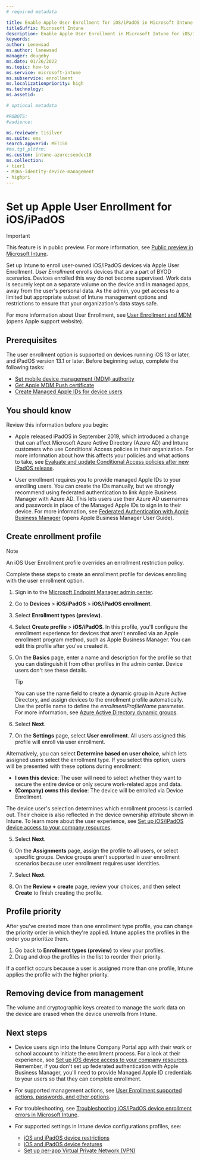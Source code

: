 ```yaml
---
# required metadata

title: Enable Apple User Enrollment for iOS/iPadOS in Microsoft Intune | Microsoft Docs
titleSuffix: Microsoft Intune
description: Enable Apple User Enrollment in Microsoft Intune for iOS/iPadOS devices.  
keywords:
author: Lenewsad
ms.author: lanewsad
manager: dougeby
ms.date: 01/26/2022
ms.topic: how-to
ms.service: microsoft-intune
ms.subservice: enrollment
ms.localizationpriority: high
ms.technology:
ms.assetid: 

# optional metadata

#ROBOTS:
#audience:

ms.reviewer: tisilver
ms.suite: ems
search.appverid: MET150
#ms.tgt_pltfrm:
ms.custom: intune-azure;seodec18
ms.collection:
- tier1
- M365-identity-device-management
- highpri
---
```


# Set up Apple User Enrollment for iOS/iPadOS 

> [!IMPORTANT]
> This feature is in public preview. For more information, see [Public preview in Microsoft Intune](../fundamentals/public-preview.md).  

Set up Intune to enroll user-owned iOS/iPadOS devices via Apple User Enrollment. *User Enrollment* enrolls devices that are a part of BYOD scenarios. Devices enrolled this way do not become supervised. Work data is securely kept on a separate volume on the device and in managed apps, away from the user's personal data.  As the admin, you get access to a limited but appropriate subset of Intune management options and restrictions to ensure that your organization's data stays safe. 

For more information about User Enrollment, see [User Enrollment and MDM](https://support.apple.com/guide/deployment/dep23db2037d/web) (opens Apple support website).  

## Prerequisites
The user enrollment option is supported on devices running iOS 13 or later, and iPadOS version 13.1 or later. Before beginning setup, complete the following tasks:    

- [Set mobile device management (MDM) authority](../fundamentals/mdm-authority-set.md)
- [Get Apple MDM Push certificate](apple-mdm-push-certificate-get.md)
- [Create Managed Apple IDs for device users](https://support.apple.com/en-us/HT210737) 

## You should know  

Review this information before you begin:    

* Apple released iPadOS in September 2019, which introduced a change that can affect Microsoft Azure Active Directory (Azure AD) and Intune customers who use Conditional Access policies in their organization. For more information about how this affects your policies and what actions to take, see [Evaluate and update Conditional Access policies after new iPadOS release](https://support.microsoft.com/topic/action-required-evaluate-and-update-conditional-access-policies-after-new-ipados-release-23795067-9048-62ad-a5bd-ad63995fc488).  

* User enrollment requires you to provide managed Apple IDs to your enrolling users. You can create the IDs manually, but we strongly recommend using federated authentication to link Apple Business Manager with Azure AD. This lets users use their Azure AD usernames and passwords in place of the Managed Apple IDs to sign in to their device. For more information, see [Federated Authentication with Apple Business Manager](https://support.apple.com/en-euro/guide/apple-business-manager/axmb19317543/1/web/1) (opens Apple Business Manager User Guide).  

## Create enrollment profile   

> [!NOTE]
> An iOS User Enrollment profile overrides an enrollment restriction policy.  

Complete these steps to create an enrollment profile for devices enrolling with the user enrollment option.  

1. Sign in to the [Microsoft Endpoint Manager admin center](https://go.microsoft.com/fwlink/?linkid=2109431).
2. Go to **Devices** > **iOS/iPadOS** > **iOS/iPadOS enrollment**. 
2. Select **Enrollment types (preview)**. 
3. Select **Create profile** > **iOS/iPadOS**. In this profile,  you'll configure the enrollment experience for devices that aren't enrolled via an Apple enrollment program method, such as Apple Business Manager. You can edit this profile after you've created it.  
2. On the **Basics** page, enter a name and description for the profile so that you can distinguish it from other profiles in the admin center. Device users don't see these details. 

     >[!TIP]
     > You can use the name field to create a dynamic group in Azure Active Directory, and assign devices to the enrollment profile automatically. Use the profile name to define the *enrollmentProfileName* parameter. For more information, see [Azure Active Directory dynamic groups](/azure/active-directory/users-groups-roles/groups-dynamic-membership#rules-for-devices).  

3. Select **Next**.
  
4. On the **Settings** page, select **User enrollment**. All users assigned this profile will enroll via user enrollment. 
  
  Alternatively, you can select **Determine based on user choice**, which lets assigned users select the enrollment type. If you select this option, users will be presented with these options during enrollment: 

   * **I own this device**: The user will need to select whether they want to secure the entire device or only secure work-related apps and data. 
   * **(Company) owns this device**: The device will be enrolled via Device Enrollment. 

  The device user's selection determines which enrollment process is carried out. Their choice is also reflected in the device ownership attribute shown in Intune. To learn more about the user experience, see [Set up iOS/iPadOS device access to your company resources](../user-help/enroll-your-device-in-intune-ios.md).  
    
5. Select **Next**.  

6. On the **Assignments** page, assign the profile to all users, or select specific groups. Device groups aren't supported in user enrollment scenarios because user enrollment requires user identities.  

7. Select **Next**.  

8. On the **Review + create** page, review your choices, and then select **Create** to finish creating the profile.  

## Profile priority

After you've created more than one enrollment type profile, you can change the priority order in which they're applied. Intune applies the profiles in the order you prioritize them.  

1. Go back to **Enrollment types (preview)** to view your profiles.  
2. Drag and drop the profiles in the list to reorder their priority.  

If a conflict occurs because a user is assigned more than one profile, Intune applies the profile with the higher priority.  

## Removing device from management  
The volume and cryptographic keys created to manage the work data on the device are erased when the device unenrolls from Intune.  

## Next steps  
* Device users sign into the Intune Company Portal app with their work or school account to initiate the enrollment process. For a look at their experience, see [Set up iOS device access to your company resources](../user-help/enroll-your-device-in-intune-ios.md). Remember, if you don't set up federated authentication with Apple Business Manager, you'll need to provide Managed Apple ID credentials to your users so that they can complete enrollment. 

* For supported management actions, see [User Enrollment supported actions, passwords, and other options](ios-user-enrollment-supported-actions.md).  

* For troubleshooting, see [Troubleshooting iOS/iPadOS device enrollment errors in Microsoft Intune](/troubleshoot/mem/intune/device-enrollment/troubleshoot-ios-enrollment-errors).  

* For supported settings in Intune device configurations profiles, see:   

   * [iOS and iPadOS device restrictions](../configuration/device-restrictions-ios.md)
   * [iOS and iPadOS device features](../configuration/ios-device-features-settings.md)  
   * [Set up per-app Virtual Private Network (VPN)](../configuration/vpn-setting-configure-per-app.md)  


